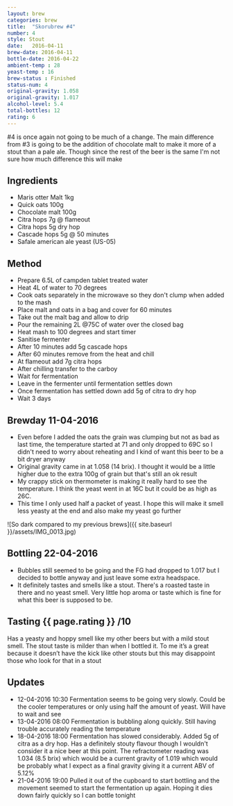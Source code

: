 ```yaml
---
layout: brew
categories: brew
title:  "Skorubrew #4"
number: 4
style: Stout
date:   2016-04-11
brew-date: 2016-04-11
bottle-date: 2016-04-22
ambient-temp : 28
yeast-temp : 16
brew-status : Finished
status-num: 4
original-gravity: 1.058
original-gravity: 1.017
alcohol-level: 5.4
total-bottles: 12
rating: 6
---
```


 #4 is once again not going to be much of a change. The main difference from #3 is going to be the addition of chocolate malt to make it more of a stout than a pale ale. Though since the rest of the beer is the same I'm not sure how much difference this will make

Ingredients
-----

* Maris otter Malt 1kg
* Quick oats 100g
* Chocolate malt 100g
* Citra hops 7g @ flameout
* Citra hops 5g dry hop
* Cascade hops 5g @ 50 minutes
* Safale american ale yeast (US-05)

Method
-------

* Prepare 6.5L of campden tablet treated water
* Heat 4L of water to 70 degrees
* Cook oats separately in the microwave so they don't clump when added to the mash
* Place malt and oats in a bag and cover for 60 minutes
* Take out the malt bag and allow to drip
* Pour the remaining 2L @75C of water over the closed bag
* Heat mash to 100 degrees and start timer
* Sanitise fermenter
* After 10 minutes add 5g cascade hops
* After 60 minutes remove from the heat and chill
* At flameout add 7g citra hops
* After chilling transfer to the carboy
* Wait for fermentation
* Leave in the fermenter until fermentation settles down
* Once fermentation has settled down add 5g of citra to dry hop
* Wait 3 days

Brewday 11-04-2016
--------

* Even before I added the oats the grain was clumping but not as bad as last time, the temperature started at 71 and only dropped to 69C so I didn't need to worry about reheating and I kind of want this beer to be a bit dryer anyway
* Original gravity came in at 1.058 (14 brix). I thought it would be a little higher due to the extra 100g of grain but that's still an ok result
* My crappy stick on thermometer is making it really hard to see the temperature. I think the yeast went in at 16C but it could be as high as 26C.
* This time I only used half a packet of yeast. I hope this will make it smell less yeasty at the end and also make my yeast go further

![So dark compared to my previous brews]({{ site.baseurl }}/assets/IMG_0013.jpg)

Bottling 22-04-2016
------------------

* Bubbles still seemed to be going and the FG had dropped to 1.017 but I decided to bottle anyway and just leave some extra headspace.
* It definitely tastes and smells like a stout. There's a roasted taste in there and no yeast smell. Very little hop aroma or taste which is fine for what this beer is supposed to be.

Tasting {{ page.rating }} /10
--------

Has a yeasty and hoppy smell like my other beers but with a mild stout smell. The stout taste is milder than when I bottled it. To me it’s a great because it doesn’t have the kick like other stouts but this may disappoint those who look for that in a stout



Updates
-------

* 12-04-2016 10:30 Fermentation seems to be going very slowly. Could be the cooler temperatures or only using half the amount of yeast. Will have to wait and see
* 13-04-2016 08:00 Fermentation is bubbling along quickly. Still having trouble accurately reading the temperature
* 18-04-2016 18:00 Fermentation has slowed considerably. Added 5g of citra as a dry hop. Has a definitely stouty flavour though I wouldn't consider it a nice beer at this point. The refractometer reading was 1.034 (8.5 brix) which would be a current gravity of 1.019 which would be probably what I expect as a final gravity giving it a current ABV of 5.12%
* 21-04-2016 19:00 Pulled it out of the cupboard to start bottling and the movement seemed to start the fermentation up again. Hoping it dies down fairly quickly so I can bottle tonight
